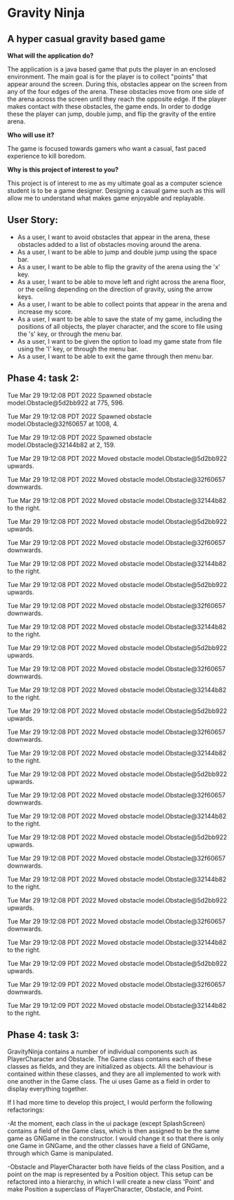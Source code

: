 # Gravity Ninja

## A hyper casual gravity based game

**What will the application do?**

The application is a java based game that puts the player in an enclosed environment. The main goal is for the player 
is to collect "points" that appear around the screen. During this, obstacles appear on the screen from any of the four 
edges of the arena. These obstacles move from one side of the arena across the screen until they reach the 
opposite edge. If the player makes contact with these obstacles, the game ends. In order to dodge these the player 
can jump, double jump, and flip the gravity of the entire arena.

**Who will use it?**

The game is focused towards gamers who want a casual, fast paced experience to kill boredom.

**Why is this project of interest to you?**

This project is of interest to me as my ultimate goal as a computer science student is to be a game designer. Designing
a casual game such as this will allow me to understand what makes game enjoyable and replayable.


## User Story:
- As a user, I want to avoid obstacles that appear in the arena, these obstacles added to a list of obstacles moving 
around the arena.
- As a user, I want to be able to jump and double jump using the space bar.
- As a user, I want to be able to flip the gravity of the arena using the 'x' key.
- As a user, I want to be able to move left and right across the arena floor, or the ceiling depending on the direction 
of gravity, using the arrow keys.
- As a user, I want to be able to collect points that appear in the arena and increase my score.
- As a user, I want to be able to save the state of my game, including the positions of all objects, the player 
character, and the score to file using the 's' key, or through the menu bar.
- As a user, I want to be given the option to load my game state from file using the 'l' key, or through the menu bar.
- As a user, I want to be able to exit the game through then menu bar.

## Phase 4: task 2:

Tue Mar 29 19:12:08 PDT 2022
Spawned obstacle model.Obstacle@5d2bb922 at 775, 596.


Tue Mar 29 19:12:08 PDT 2022
Spawned obstacle model.Obstacle@32f60657 at 1008, 4.


Tue Mar 29 19:12:08 PDT 2022
Spawned obstacle model.Obstacle@32144b82 at 2, 159.


Tue Mar 29 19:12:08 PDT 2022
Moved obstacle model.Obstacle@5d2bb922 upwards.


Tue Mar 29 19:12:08 PDT 2022
Moved obstacle model.Obstacle@32f60657 downwards.


Tue Mar 29 19:12:08 PDT 2022
Moved obstacle model.Obstacle@32144b82 to the right.


Tue Mar 29 19:12:08 PDT 2022
Moved obstacle model.Obstacle@5d2bb922 upwards.


Tue Mar 29 19:12:08 PDT 2022
Moved obstacle model.Obstacle@32f60657 downwards.


Tue Mar 29 19:12:08 PDT 2022
Moved obstacle model.Obstacle@32144b82 to the right.


Tue Mar 29 19:12:08 PDT 2022
Moved obstacle model.Obstacle@5d2bb922 upwards.


Tue Mar 29 19:12:08 PDT 2022
Moved obstacle model.Obstacle@32f60657 downwards.


Tue Mar 29 19:12:08 PDT 2022
Moved obstacle model.Obstacle@32144b82 to the right.


Tue Mar 29 19:12:08 PDT 2022
Moved obstacle model.Obstacle@5d2bb922 upwards.


Tue Mar 29 19:12:08 PDT 2022
Moved obstacle model.Obstacle@32f60657 downwards.


Tue Mar 29 19:12:08 PDT 2022
Moved obstacle model.Obstacle@32144b82 to the right.


Tue Mar 29 19:12:08 PDT 2022
Moved obstacle model.Obstacle@5d2bb922 upwards.


Tue Mar 29 19:12:08 PDT 2022
Moved obstacle model.Obstacle@32f60657 downwards.


Tue Mar 29 19:12:08 PDT 2022
Moved obstacle model.Obstacle@32144b82 to the right.


Tue Mar 29 19:12:08 PDT 2022
Moved obstacle model.Obstacle@5d2bb922 upwards.


Tue Mar 29 19:12:08 PDT 2022
Moved obstacle model.Obstacle@32f60657 downwards.


Tue Mar 29 19:12:08 PDT 2022
Moved obstacle model.Obstacle@32144b82 to the right.


Tue Mar 29 19:12:08 PDT 2022
Moved obstacle model.Obstacle@5d2bb922 upwards.


Tue Mar 29 19:12:08 PDT 2022
Moved obstacle model.Obstacle@32f60657 downwards.


Tue Mar 29 19:12:08 PDT 2022
Moved obstacle model.Obstacle@32144b82 to the right.


Tue Mar 29 19:12:08 PDT 2022
Moved obstacle model.Obstacle@5d2bb922 upwards.


Tue Mar 29 19:12:08 PDT 2022
Moved obstacle model.Obstacle@32f60657 downwards.


Tue Mar 29 19:12:08 PDT 2022
Moved obstacle model.Obstacle@32144b82 to the right.


Tue Mar 29 19:12:09 PDT 2022
Moved obstacle model.Obstacle@5d2bb922 upwards.


Tue Mar 29 19:12:09 PDT 2022
Moved obstacle model.Obstacle@32f60657 downwards.


Tue Mar 29 19:12:09 PDT 2022
Moved obstacle model.Obstacle@32144b82 to the right.

## Phase 4: task 3:

GravityNinja contains a number of individual components such as PlayerCharacter and Obstacle. The Game class contains 
each of these classes as fields, and they are initialized as objects. All the behaviour is contained within these 
classes, and they are all implemented to work with one another in the Game class. The ui uses Game as a field in order 
to display everything together.

If I had more time to develop this project, I would perform the following refactorings:

-At the moment, each class in the ui package (except SplashScreen) contains a field of the Game class, which is then 
assigned to be the same game as GNGame in the constructor. I would change it so that there is only one Game in GNGame,
and the other classes have a field of GNGame, through which Game is manipulated.

-Obstacle and PlayerCharacter both have fields of the class Position, and a point on the map is represented by a 
Position object. This setup can be refactored into a hierarchy, in which I will create a new class 'Point' and make 
Position a superclass of PlayerCharacter, Obstacle, and Point.
